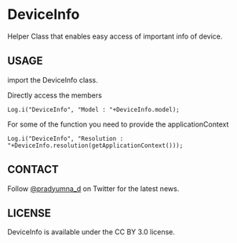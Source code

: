 DeviceInfo
==========

Helper Class that enables easy access of important info of device.


USAGE
-------

import the DeviceInfo class.

Directly access the members

    Log.i("DeviceInfo", "Model : "+DeviceInfo.model);
  
For some of the function you need to provide the applicationContext

    Log.i("DeviceInfo", "Resolution : "+DeviceInfo.resolution(getApplicationContext()));
  
CONTACT
-------
Follow [@pradyumna_d](http://twitter.com/pradyumna_d) on Twitter for the latest news.

LICENSE
------------
DeviceInfo is available under the CC BY 3.0 license.
